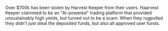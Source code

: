 Over $700k has been stolen by Harvest Keeper from their users. Haarvest Keeper claimmed to be an "AI-powered" trading platform that provided unsustainably high yields, but turned out to be a scam. When they rugpulled they didn't just steal the deposited funds, but also all approved user funds.
